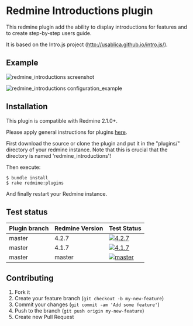 Redmine Introductions plugin
======================

This redmine plugin add the ability to display introductions for features and to create step-by-step users guide.

It is based on the Intro.js project (http://usablica.github.io/intro.js/).

Example
------------

![redmine_introductions screenshot](http://blog.nanego.com/images/redmine_plugin_introductions.png)

![redmine_introductions configuration_example](https://cloud.githubusercontent.com/assets/1620522/14710594/44e578ce-07d6-11e6-9a22-9b224a3f10b3.png)

Installation
------------

This plugin is compatible with Redmine 2.1.0+.

Please apply general instructions for plugins [here](http://www.redmine.org/wiki/redmine/Plugins).

First download the source or clone the plugin and put it in the "plugins/" directory of your redmine instance. Note that this is crucial that the directory is named 'redmine_introductions'!

Then execute:

    $ bundle install
    $ rake redmine:plugins

And finally restart your Redmine instance.


## Test status

|Plugin branch| Redmine Version   | Test Status      |
|-------------|-------------------|------------------|
|master       | 4.2.7             | [![4.2.7][1]][5] |  
|master       | 4.1.7             | [![4.1.7][2]][5] |
|master       | master            | [![master][4]][5]|

[1]: https://github.com/nanego/redmine_introductions/actions/workflows/4_2_7.yml/badge.svg
[2]: https://github.com/nanego/redmine_introductions/actions/workflows/4_1_7.yml/badge.svg
[4]: https://github.com/nanego/redmine_introductions/actions/workflows/master.yml/badge.svg
[5]: https://github.com/nanego/redmine_introductions/actions


Contributing
------------

1. Fork it
2. Create your feature branch (`git checkout -b my-new-feature`)
3. Commit your changes (`git commit -am 'Add some feature'`)
4. Push to the branch (`git push origin my-new-feature`)
5. Create new Pull Request
